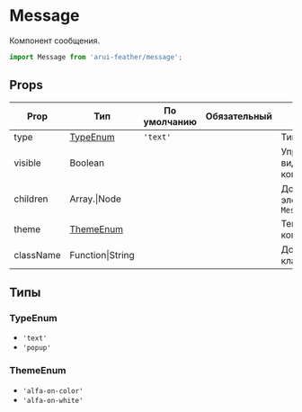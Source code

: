# Message

Компонент сообщения.

```javascript
import Message from 'arui-feather/message';
```




## Props


| Prop  | Тип  | По умолчанию | Обязательный | Описание |
| ----- | ---- | ------------ | ------------ |----------|
| type | [TypeEnum](#TypeEnum) | `'text'`  |  | Тип компонента |
| visible | Boolean |  |  | Управление видимостью компонента |
| children | Array.<Node>\|Node |  |  | Дочерние элементы `Message` |
| theme | [ThemeEnum](#ThemeEnum) |  |  | Тема компонента |
| className | Function\|String |  |  | Дополнительный класс |







## Типы






### <a id="TypeEnum"></a>TypeEnum

 * `'text'`
 * `'popup'`


### <a id="ThemeEnum"></a>ThemeEnum

 * `'alfa-on-color'`
 * `'alfa-on-white'`



